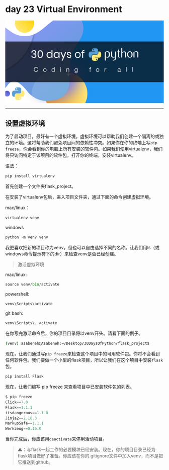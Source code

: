 # day 23 Virtual Environment



![30DaysOfPython](https://raw.githubusercontent.com/olist213/olistimg/master/upic/30DaysOfPython_banner3@2x-20210927130528054.png)

---

## 设置虚拟环境

为了启动项目，最好有一个虚拟环境。虚拟环境可以帮助我们创建一个隔离的或独立的环境。这将帮助我们避免项目间的依赖性冲突。如果你在你的终端上写`pip freeze`，你会看到你的电脑上所有安装的软件包。如果我们使用virtualenv，我们将只访问特定于该项目的软件包。打开你的终端，安装virtualenv。

语法：

```python
pip install virtualenv
```

首先创建一个文件夹flask_project。

在安装了virtualenv包后，进入项目文件夹，通过下面的命令创建虚拟环境。

mac/linux：

```python
virtualenv venv
```

windows

```python
python -m venv venv
```

我更喜欢把新的项目称为venv，但也可以自由选择不同的名称。让我们用ls（或windows命令提示符下的dir）来检查venv是否已经创建。

> 激活虚拟环境

mac/linux:

```python
source venv/bin/activate
```

powershell:

```python
venv\Scripts\activate
```

git bash:

```python
venv\Scripts\. activate
```

在你写完激活命令后，你的项目目录将以venv开头。请看下面的例子。

```bash
(venv) asabeneh@Asabeneh:~/Desktop/30DaysOfPython/flask_project$
```

现在，让我们通过写`pip freeze`来检查这个项目中的可用软件包。你将不会看到任何软件包。我们要做一个小型的flask项目，所以让我们在这个项目中安装`flask`包。

```bash
pip install Flask
```

现在，让我们编写 pip freeze 来查看项目中已安装软件包的列表。

```python
$ pip freeze
Click==7.0
Flask==1.1.1
itsdangerous==1.1.0
Jinja2==2.10.3
MarkupSafe==1.1.1
Werkzeug==0.16.0
```

当你完成后，你应该用`deactivate`来停用活动项目。

> ⚠️：与flask一起工作的必要模块已经安装。现在，你的项目目录已经为flask项目做好了准备。你应该在你的.gitignore文件中加入venv，而不是把它推送到github。

